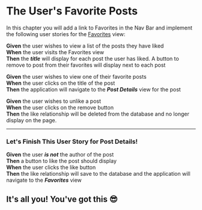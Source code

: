 # The User's Favorite Posts
In this chapter you will add a link to Favorites in the Nav Bar and implement the following user stories for the [Favorites](./LEARN_WIREFRAME.md#-favorites) view:

**Given** the user wishes to view a list of the posts they have liked<br>
**When** the user visits the Favorites view<br>
**Then** the ***title*** will display for each post the user has liked. A button to remove to post from their favorites will display next to each post

**Given** the user wishes to view one of their favorite posts<br>
**When** the user clicks on the title of the post<br>
**Then** the application will navigate to the ***Post Details*** view for the post

**Given** the user wishes to unlike a post<br>
**When** the user clicks on the remove button<br>
**Then** the like relationship will be deleted from the database and no longer display on the page.

---

### Let's Finish This User Story for Post Details!
**Given** the user ***is not*** the author of the post<br>
**Then** a button to like the post should display<br>
**When** the user clicks the like button<br>
**Then** the like relationship will save to the database and the application will navigate to the ***Favorites*** view

## It's all you! You've got this 😎
